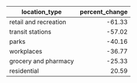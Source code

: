 

| location_type         | percent_change |
| --------------------- |---------------:|
| retail and recreation |-61.33 |
| transit stations      |  -57.02      |  
| parks                 | -40.16       |   
| workplaces            | -36.77|
| grocery and pharmacy  | -25.33|
| residential           | 20.59|
